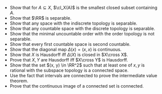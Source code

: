 
- Show that for $A\subseteq X$, $\cl_X(A)$ is the smallest closed subset containing $A$.
- Show that $\RR$ is separable.
- Show that any space with the indiscrete topology is separable.
- Show that any countable space with the discrete topology is separable.
- Show that the minimal uncountable order with the order topology is not separable.
- Show that every first countable space is second countable.
- Show that the diagonal map $\Delta(x) = (x, x)$ is continuous.
- Show that $X$ is Hausdorff iff $\Delta(X)$ is closed in $X\cross X$.
- Prove that $X, Y$ are Hausdorff iff $X\cross Y$ is Hausdorff.
- Show that the set $(x, y) \in \RR^2$ such that at least one of $x, y$ is rational with the subspace topology is a connected space.
- Use the fact that intervals are connected to prove the intermediate value theorem.
- Prove that the continuous image of a connected set is connected.
